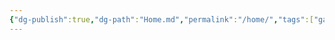 ```yaml
---
{"dg-publish":true,"dg-path":"Home.md","permalink":"/home/","tags":["gardenEntry"],"dgShowFileTree":true,"dgEnableSearch":true,"dgShowToc":true,"dgLinkPreview":true,"dgShowTags":true,"noteIcon":""}
---
```


